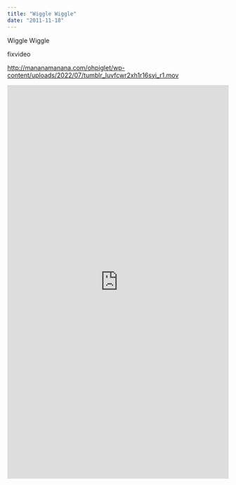 ```yaml
---
title: "Wiggle Wiggle"
date: "2011-11-18"
---
```


Wiggle Wiggle

fixvideo

http://mananamanana.com/ohpiglet/wp-content/uploads/2022/07/tumblr_luvfcwr2xh1r16syi_r1.mov

<div style="padding:177.78% 0 0 0;position:relative;"><iframe src="https://player.vimeo.com/video/993495277?badge=0&amp;autopause=0&amp;player_id=0&amp;app_id=58479" frameborder="0" allow="autoplay; fullscreen; picture-in-picture; clipboard-write" style="position:absolute;top:0;left:0;width:100%;height:100%;" title="tumblr_luvfcwr2xh1r16syi_r1"></iframe></div><script src="https://player.vimeo.com/api/player.js"></script>
